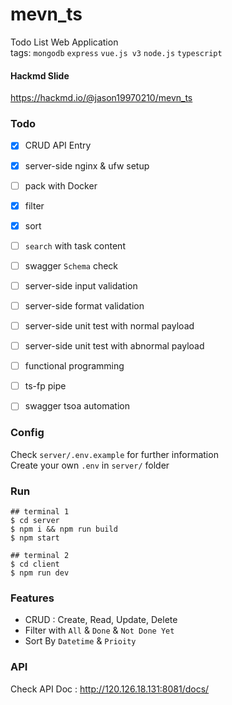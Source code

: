 # mevn_ts
Todo List Web Application  
tags: `mongodb` `express` `vue.js v3` `node.js` `typescript`

#### Hackmd Slide
https://hackmd.io/@jason19970210/mevn_ts

### Todo
- [x] CRUD API Entry
- [x] server-side nginx & ufw setup
- [ ] pack with Docker
- [x] filter
- [x] sort
- [ ] `search` with task content
- [ ] swagger `Schema` check
- [ ] server-side input validation
- [ ] server-side format validation
- [ ] server-side unit test with normal payload
- [ ] server-side unit test with abnormal payload
- [ ] functional programming
- [ ] ts-fp pipe
- [ ] swagger tsoa automation


### Config
Check `server/.env.example` for further information  
Create your own `.env` in `server/` folder

### Run
```
## terminal 1
$ cd server
$ npm i && npm run build
$ npm start

## terminal 2
$ cd client
$ npm run dev
```

### Features
- CRUD : Create, Read, Update, Delete
- Filter with `All` & `Done` & `Not Done Yet`
- Sort By `Datetime` & `Prioity`

### API
Check API Doc : http://120.126.18.131:8081/docs/